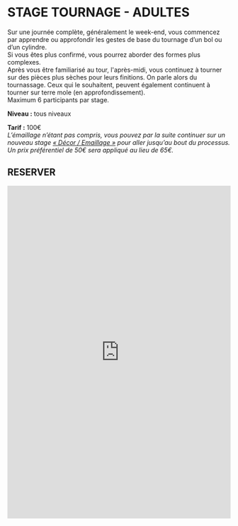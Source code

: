 # STAGE TOURNAGE - ADULTES  

Sur une journée complète, généralement le week-end, vous commencez par apprendre ou approfondir les gestes de base du tournage d’un bol ou d’un cylindre.  
Si vous êtes plus confirmé, vous pourrez aborder des formes plus complexes.  
Après vous être familiarisé au tour, l'après-midi, vous continuez à tourner sur des pièces plus sèches pour leurs finitions. On parle alors du tournassage. Ceux qui le souhaitent, peuvent également continuent à tourner sur terre mole (en approfondissement).  
Maximum 6 participants par stage.  

 
**Niveau :** tous niveaux  

**Tarif :** 100€  
_L’émaillage n’étant pas compris, vous pouvez par la suite continuer sur un nouveau stage [« Décor / Emaillage »](emaillage_adultes) pour aller jusqu’au bout du processus. Un prix préférentiel de 50€ sera appliqué au lieu de 65€._  

## RESERVER
<iframe id="haWidget" allowtransparency="true" scrolling="auto" src="https://www.helloasso.com/associations/fans-de-terre/evenements/stage-tournage-ceramique-6h-29-mai-2021/widget" style="width: 100%; height: 750px; border: none;" onload="window.scroll(0, this.offsetTop)"></iframe>  

  
